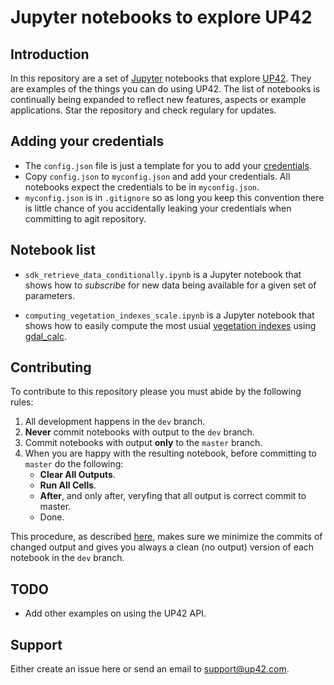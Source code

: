 # Jupyter notebooks to explore UP42

## Introduction

In this repository are a set of [Jupyter](https://jupyter.org)
notebooks that explore [UP42](https://up42.com). They are examples of
the things you can do using UP42. The list of notebooks is continually
being expanded to reflect new features, aspects or example
applications. Star the repository and check regulary for updates.

## Adding your credentials

 + The `config.json` file is just a template for you to add your
   [credentials](https://docs.up42.com/getting-started/first-api-request.html#requirements).
 + Copy `config.json` to `myconfig.json` and add your credentials. All
   notebooks expect the credentials to be in `myconfig.json`.
 + `myconfig.json` is in `.gitignore` so as long you keep this
   convention there is little chance of you accidentally leaking your
   credentials when committing to agit repository.

## Notebook list

 + `sdk_retrieve_data_conditionally.ipynb` is a Jupyter notebook that
   shows how to _subscribe_ for new data being available for a given
   set of parameters.

 + `computing_vegetation_indexes_scale.ipynb` is a Jupyter notebook
   that shows how to easily compute the most usual
   [vegetation indexes](https://en.wikipedia.org/wiki/Vegetation_Index) using
   [gdal_calc](https://gdal.org/programs/gdal_calc.html).

## Contributing

 To contribute to this repository please you must abide by the
 following rules:

 1. All development happens in the `dev` branch.
 2. **Never** commit notebooks with output to the `dev` branch.
 3. Commit notebooks with output **only** to the `master` branch.
 4. When you are happy with the resulting notebook, before committing
    to `master` do the following:
     + **Clear All Outputs**.
     + **Run All Cells**.
     + **After**, and only after, veryfing that all output is
            correct commit to master.
     + Done.

This procedure, as described
[here](https://mg.readthedocs.io/git-jupyter.html), makes sure we
minimize the commits of changed output and gives you always a clean
(no output) version of each notebook in the `dev` branch.

## TODO

 + Add other examples on using the UP42 API.

## Support

Either create an issue here or send an email to <support@up42.com>.
